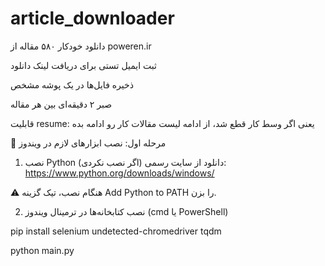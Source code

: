 # article_downloader
دانلود خودکار ۵۸۰ مقاله از poweren.ir

ثبت ایمیل تستی برای دریافت لینک دانلود

ذخیره فایل‌ها در یک پوشه مشخص

صبر ۲ دقیقه‌ای بین هر مقاله

قابلیت resume: یعنی اگر وسط کار قطع شد، از ادامه لیست مقالات کار رو ادامه بده

🧰 مرحله اول: نصب ابزارهای لازم در ویندوز
1. نصب Python (اگر نصب نکردی)
دانلود از سایت رسمی: https://www.python.org/downloads/windows/

⚠️ هنگام نصب، تیک گزینه Add Python to PATH را بزن.

2. نصب کتابخانه‌ها در ترمینال ویندوز (cmd یا PowerShell)

pip install selenium undetected-chromedriver tqdm

python main.py

